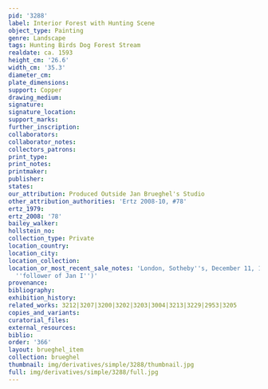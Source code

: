```yaml
---
pid: '3288'
label: Interior Forest with Hunting Scene
object_type: Painting
genre: Landscape
tags: Hunting Birds Dog Forest Stream
realdate: ca. 1593
height_cm: '26.6'
width_cm: '35.3'
diameter_cm: 
plate_dimensions: 
support: Copper
drawing_medium: 
signature: 
signature_location: 
support_marks: 
further_inscription: 
collaborators: 
collaborator_notes: 
collectors_patrons: 
print_type: 
print_notes: 
printmaker: 
publisher: 
states: 
our_attribution: Produced Outside Jan Brueghel's Studio
other_attribution_authorities: 'Ertz 2008-10, #78'
ertz_1979: 
ertz_2008: '78'
bailey_walker: 
hollstein_no: 
collection_type: Private
location_country: 
location_city: 
location_collection: 
location_or_most_recent_sale_notes: 'London, Sotheby''s, December 11, 1996, #106 (as
  ''follower of Jan I'')'
provenance: 
bibliography: 
exhibition_history: 
related_works: 3212|3207|3200|3202|3203|3004|3213|3229|2953|3205
copies_and_variants: 
curatorial_files: 
external_resources: 
biblio: 
order: '366'
layout: brueghel_item
collection: brueghel
thumbnail: img/derivatives/simple/3288/thumbnail.jpg
full: img/derivatives/simple/3288/full.jpg
---
```

